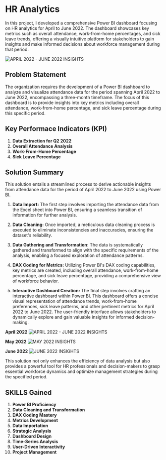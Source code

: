 # HR Analytics 

In this project, I developed a comprehensive Power BI dashboard focusing on HR analytics for April to June 2022. The dashboard showcases key metrics such as overall attendance, work-from-home percentages, and sick leave trends, offering a visually intuitive platform for stakeholders to gain insights and make informed decisions about workforce management during that period.

![APRIL 2022 - JUNE 2022 INSIGHTS](https://github.com/AashishhSharmaa/HR_Analytics_Presence_Insights-Power-BI-Dashboard/assets/152653168/6c44c3cc-4f98-4cac-b561-1de0b6ee0e74)

## Problem Statement

The organization requires the development of a Power BI dashboard to analyze and visualize attendance data for the period spanning April 2022 to June 2022, encompassing a three-month timeframe. The focus of this dashboard is to provide insights into key metrics including overall attendance, work-from-home percentage, and sick leave percentage during this specific period.

## Key Performace Indicators (KPI)

1. **Data Extraction for Q2 2022** 
2. **Overall Attendance Analysis** 
3. **Work-From-Home Percentage** 
4. **Sick Leave Percentage** 

## Solution Summary

This solution entails a streamlined process to derive actionable insights from attendance data for the period of April 2022 to June 2022 using Power BI.

1. **Data Import:** The first step involves importing the attendance data from the Excel sheet into Power BI, ensuring a seamless transition of information for further analysis.

2. **Data Cleaning:** Once imported, a meticulous data cleaning process is executed to eliminate inconsistencies and inaccuracies, ensuring the dataset's reliability.

3. **Data Gathering and Transformation:** The data is systematically gathered and transformed to align with the specific requirements of the analysis, enabling a focused exploration of attendance patterns.

4. **DAX Coding for Metrics:** Utilizing Power BI's DAX coding capabilities, key metrics are created, including overall attendance, work-from-home percentage, and sick leave percentage, providing a comprehensive view of workforce behavior.

5. **Interactive Dashboard Creation:** The final step involves crafting an interactive dashboard within Power BI. This dashboard offers a concise visual representation of attendance trends, work-from-home preferences, sick leave patterns, and other pertinent metrics for April 2022 to June 2022. The user-friendly interface allows stakeholders to dynamically explore and gain valuable insights for informed decision-making.

**April 2022**
![APRIL 2022 - JUNE 2022 INSIGHTS](https://github.com/AashishhSharmaa/HR_Analytics_Presence_Insights-Power-BI-Dashboard/assets/152653168/09c6e521-0bd9-4404-adb3-e1ec1bd56820)

**May 2022**
![MAY 2022 INSIGHTS](https://github.com/AashishhSharmaa/HR_Analytics_Presence_Insights-Power-BI-Dashboard/assets/152653168/b24f8773-c5ee-4fd2-a3a2-a9259ac95a19)

**June 2022**
![JUNE 2022 INSIGHTS](https://github.com/AashishhSharmaa/HR_Analytics_Presence_Insights-Power-BI-Dashboard/assets/152653168/79447a96-ee6a-4926-8f69-b94b50580dc4)

This solution not only enhances the efficiency of data analysis but also provides a powerful tool for HR professionals and decision-makers to grasp essential workforce dynamics and optimize management strategies during the specified period.

## SKILLS Gained

1. **Power BI Proficiency**
2. **Data Cleaning and Transformation**
3. **DAX Coding Mastery**
4. **Metrics Development**
5. **Data Importation**
6. **Strategic Analysis**
7. **Dashboard Design**
8. **Time-Series Analysis**
9. **User-Driven Interactivity**
10. **Project Management**
